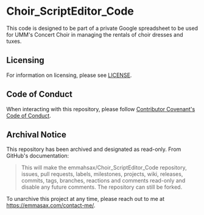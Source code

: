 # Choir_ScriptEditor_Code

This code is designed to be part of a private Google spreadsheet to be used for UMM's Concert Choir in managing the rentals of choir dresses and tuxes.

## Licensing

For information on licensing, please see [LICENSE](https://github.com/emmahsax/Choir_ScriptEditor_Code/blob/main/LICENSE.md).

## Code of Conduct

When interacting with this repository, please follow [Contributor Covenant's Code of Conduct](https://contributor-covenant.org).

## Archival Notice

This repository has been archived and designated as read-only. From GitHub's documentation:

> This will make the emmahsax/Choir_ScriptEditor_Code repository, issues, pull requests, labels, milestones, projects, wiki, releases, commits, tags, branches, reactions and comments read-only and disable any future comments. The repository can still be forked.

To unarchive this project at any time, please reach out to me at https://emmasax.com/contact-me/.
